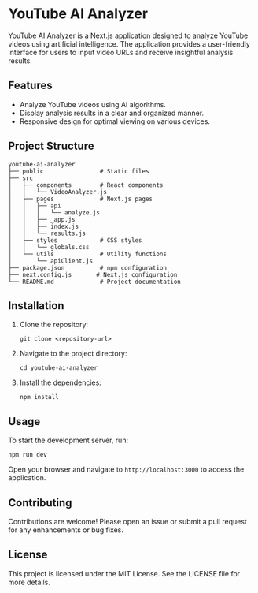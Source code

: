 # YouTube AI Analyzer

YouTube AI Analyzer is a Next.js application designed to analyze YouTube videos using artificial intelligence. The application provides a user-friendly interface for users to input video URLs and receive insightful analysis results.

## Features

- Analyze YouTube videos using AI algorithms.
- Display analysis results in a clear and organized manner.
- Responsive design for optimal viewing on various devices.

## Project Structure

```
youtube-ai-analyzer
├── public                # Static files
├── src
│   ├── components        # React components
│   │   └── VideoAnalyzer.js
│   ├── pages             # Next.js pages
│   │   ├── api
│   │   │   └── analyze.js
│   │   ├── _app.js
│   │   ├── index.js
│   │   └── results.js
│   ├── styles            # CSS styles
│   │   └── globals.css
│   └── utils             # Utility functions
│       └── apiClient.js
├── package.json          # npm configuration
├── next.config.js       # Next.js configuration
└── README.md             # Project documentation
```

## Installation

1. Clone the repository:
   ```
   git clone <repository-url>
   ```
2. Navigate to the project directory:
   ```
   cd youtube-ai-analyzer
   ```
3. Install the dependencies:
   ```
   npm install
   ```

## Usage

To start the development server, run:
```
npm run dev
```
Open your browser and navigate to `http://localhost:3000` to access the application.

## Contributing

Contributions are welcome! Please open an issue or submit a pull request for any enhancements or bug fixes.

## License

This project is licensed under the MIT License. See the LICENSE file for more details.